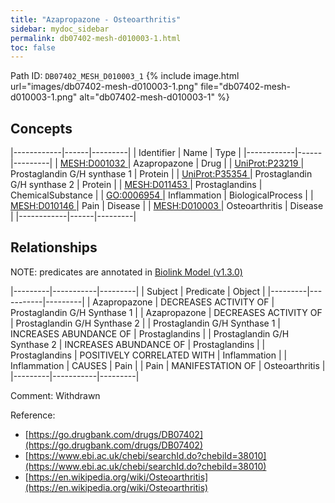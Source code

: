 ```yaml
---
title: "Azapropazone - Osteoarthritis"
sidebar: mydoc_sidebar
permalink: db07402-mesh-d010003-1.html
toc: false 
---
```



Path ID: `DB07402_MESH_D010003_1`
{% include image.html url="images/db07402-mesh-d010003-1.png" file="db07402-mesh-d010003-1.png" alt="db07402-mesh-d010003-1" %}

## Concepts

|------------|------|---------|
| Identifier | Name | Type    |
|------------|------|---------|
| <a href="https://identifiers.org/MESH:D001032">MESH:D001032 </a> | Azapropazone | Drug |
| <a href="https://identifiers.org/UniProt:P23219">UniProt:P23219 </a> | Prostaglandin G/H synthase 1 | Protein |
| <a href="https://identifiers.org/UniProt:P35354">UniProt:P35354 </a> | Prostaglandin G/H synthase 2 | Protein |
| <a href="https://identifiers.org/MESH:D011453">MESH:D011453 </a> | Prostaglandins | ChemicalSubstance |
| <a href="https://identifiers.org/GO:0006954">GO:0006954 </a> | Inflammation | BiologicalProcess |
| <a href="https://identifiers.org/MESH:D010146">MESH:D010146 </a> | Pain | Disease |
| <a href="https://identifiers.org/MESH:D010003">MESH:D010003 </a> | Osteoarthritis | Disease |
|------------|------|---------|

## Relationships


NOTE: predicates are annotated in <a href="https://github.com/biolink/biolink-model/releases/tag/v1.3.0">Biolink Model (v1.3.0)</a>

|---------|-----------|---------|
| Subject | Predicate | Object  |
|---------|-----------|---------|
| Azapropazone | DECREASES ACTIVITY OF | Prostaglandin G/H Synthase 1 |
| Azapropazone | DECREASES ACTIVITY OF | Prostaglandin G/H Synthase 2 |
| Prostaglandin G/H Synthase 1 | INCREASES ABUNDANCE OF | Prostaglandins |
| Prostaglandin G/H Synthase 2 | INCREASES ABUNDANCE OF | Prostaglandins |
| Prostaglandins | POSITIVELY CORRELATED WITH | Inflammation |
| Inflammation | CAUSES | Pain |
| Pain | MANIFESTATION OF | Osteoarthritis |
|---------|-----------|---------|

Comment: Withdrawn

Reference: 
  - [https://go.drugbank.com/drugs/DB07402](https://go.drugbank.com/drugs/DB07402)
  - [https://www.ebi.ac.uk/chebi/searchId.do?chebiId=38010](https://www.ebi.ac.uk/chebi/searchId.do?chebiId=38010)
  - [https://en.wikipedia.org/wiki/Osteoarthritis](https://en.wikipedia.org/wiki/Osteoarthritis)
